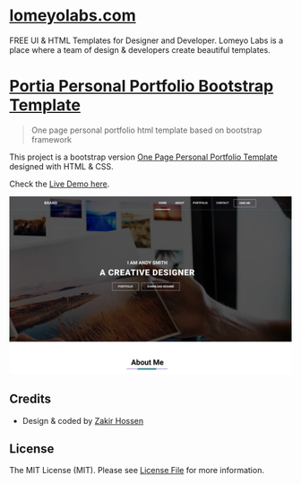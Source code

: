 # [lomeyolabs.com](https://lomeyolabs.com)
FREE UI & HTML Templates for Designer and Developer. Lomeyo Labs is a place where a team of design & developers create beautiful templates.

# [Portia Personal Portfolio Bootstrap Template](https://www.echotemplate.com/templates/portia-personal-portfolio-bootstrap-template)

> One page personal portfolio html template based on bootstrap framework

This project is a bootstrap version [One Page Personal Portfolio Template](https://www.echotemplate.com/templates/portia-personal-portfolio-bootstrap-template) designed with HTML & CSS.

Check the [Live Demo here](https://demo.echotemplate.com/portia-personal-portfolio-bootstrap-template).

![Project Screenshot](img/screenshot.png)

## Credits
- Design & coded by [Zakir Hossen](https://github.com/devzakir)

## License
The MIT License (MIT). Please see [License File](LICENSE.md) for more information.
